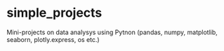 # simple_projects
Mini-projects on data analysys using Pytnon (pandas, numpy, matplotlib, seaborn, plotly.express, os etc.) 

